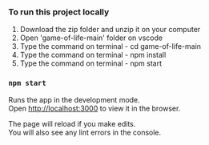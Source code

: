 ### To run this project locally 

1. Download the zip folder and unzip it on your computer
2. Open 'game-of-life-main' folder on vscode
3. Type the command on terminal -  cd game-of-life-main
4. Type the command on terminal -  npm install
5. Type the command on terminal -  npm start

### `npm start`

Runs the app in the development mode.\
Open [http://localhost:3000](http://localhost:3000) to view it in the browser.

The page will reload if you make edits.\
You will also see any lint errors in the console.


